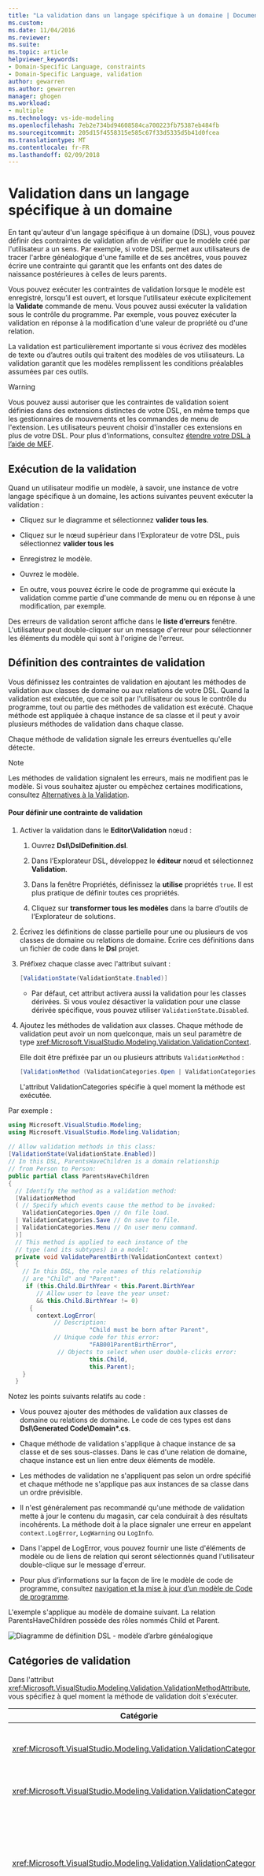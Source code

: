 ```yaml
---
title: "La validation dans un langage spécifique à un domaine | Documents Microsoft"
ms.custom: 
ms.date: 11/04/2016
ms.reviewer: 
ms.suite: 
ms.topic: article
helpviewer_keywords:
- Domain-Specific Language, constraints
- Domain-Specific Language, validation
author: gewarren
ms.author: gewarren
manager: ghogen
ms.workload:
- multiple
ms.technology: vs-ide-modeling
ms.openlocfilehash: 7eb2e734bd94608584ca700223fb75387eb484fb
ms.sourcegitcommit: 205d15f4558315e585c67f33d5335d5b41d0fcea
ms.translationtype: MT
ms.contentlocale: fr-FR
ms.lasthandoff: 02/09/2018
---
```

# <a name="validation-in-a-domain-specific-language"></a>Validation dans un langage spécifique à un domaine
En tant qu'auteur d'un langage spécifique à un domaine (DSL), vous pouvez définir des contraintes de validation afin de vérifier que le modèle créé par l'utilisateur a un sens. Par exemple, si votre DSL permet aux utilisateurs de tracer l'arbre généalogique d'une famille et de ses ancêtres, vous pouvez écrire une contrainte qui garantit que les enfants ont des dates de naissance postérieures à celles de leurs parents.  
  
 Vous pouvez exécuter les contraintes de validation lorsque le modèle est enregistré, lorsqu’il est ouvert, et lorsque l’utilisateur exécute explicitement la **Validate** commande de menu. Vous pouvez aussi exécuter la validation sous le contrôle du programme. Par exemple, vous pouvez exécuter la validation en réponse à la modification d'une valeur de propriété ou d'une relation.  
  
 La validation est particulièrement importante si vous écrivez des modèles de texte ou d’autres outils qui traitent des modèles de vos utilisateurs. La validation garantit que les modèles remplissent les conditions préalables assumées par ces outils.  
  
> [!WARNING]
>  Vous pouvez aussi autoriser que les contraintes de validation soient définies dans des extensions distinctes de votre DSL, en même temps que les gestionnaires de mouvements et les commandes de menu de l'extension. Les utilisateurs peuvent choisir d'installer ces extensions en plus de votre DSL. Pour plus d’informations, consultez [étendre votre DSL à l’aide de MEF](../modeling/extend-your-dsl-by-using-mef.md).  
  
## <a name="running-validation"></a>Exécution de la validation  
 Quand un utilisateur modifie un modèle, à savoir, une instance de votre langage spécifique à un domaine, les actions suivantes peuvent exécuter la validation :  
  
-   Cliquez sur le diagramme et sélectionnez **valider tous les**.  
  
-   Cliquez sur le nœud supérieur dans l’Explorateur de votre DSL, puis sélectionnez **valider tous les**  
  
-   Enregistrez le modèle.  
  
-   Ouvrez le modèle.  
  
-   En outre, vous pouvez écrire le code de programme qui exécute la validation comme partie d'une commande de menu ou en réponse à une modification, par exemple.  
  
 Des erreurs de validation seront affiche dans le **liste d’erreurs** fenêtre. L'utilisateur peut double-cliquer sur un message d'erreur pour sélectionner les éléments du modèle qui sont à l'origine de l'erreur.  
  
## <a name="defining-validation-constraints"></a>Définition des contraintes de validation  
 Vous définissez les contraintes de validation en ajoutant les méthodes de validation aux classes de domaine ou aux relations de votre DSL. Quand la validation est exécutée, que ce soit par l'utilisateur ou sous le contrôle du programme, tout ou partie des méthodes de validation est exécuté. Chaque méthode est appliquée à chaque instance de sa classe et il peut y avoir plusieurs méthodes de validation dans chaque classe.  
  
 Chaque méthode de validation signale les erreurs éventuelles qu'elle détecte.  
  
> [!NOTE]
>  Les méthodes de validation signalent les erreurs, mais ne modifient pas le modèle. Si vous souhaitez ajuster ou empêchez certaines modifications, consultez [Alternatives à la Validation](#alternatives).  
  
#### <a name="to-define-a-validation-constraint"></a>Pour définir une contrainte de validation  
  
1.  Activer la validation dans le **Editor\Validation** nœud :  
  
    1.  Ouvrez **Dsl\DslDefinition.dsl**.  
  
    2.  Dans l’Explorateur DSL, développez le **éditeur** nœud et sélectionnez **Validation**.  
  
    3.  Dans la fenêtre Propriétés, définissez la **utilise** propriétés `true`. Il est plus pratique de définir toutes ces propriétés.  
  
    4.  Cliquez sur **transformer tous les modèles** dans la barre d’outils de l’Explorateur de solutions.  
  
2.  Écrivez les définitions de classe partielle pour une ou plusieurs de vos classes de domaine ou relations de domaine. Écrire ces définitions dans un fichier de code dans le **Dsl** projet.  
  
3.  Préfixez chaque classe avec l'attribut suivant :  
  
    ```csharp  
    [ValidationState(ValidationState.Enabled)]  
    ```  
  
    -   Par défaut, cet attribut activera aussi la validation pour les classes dérivées. Si vous voulez désactiver la validation pour une classe dérivée spécifique, vous pouvez utiliser `ValidationState.Disabled`.  
  
4.  Ajoutez les méthodes de validation aux classes. Chaque méthode de validation peut avoir un nom quelconque, mais un seul paramètre de type <xref:Microsoft.VisualStudio.Modeling.Validation.ValidationContext>.  
  
     Elle doit être préfixée par un ou plusieurs attributs `ValidationMethod` :  
  
    ```csharp  
    [ValidationMethod (ValidationCategories.Open | ValidationCategories.Save | ValidationCategories.Menu ) ]  
    ```  
  
     L'attribut ValidationCategories spécifie à quel moment la méthode est exécutée.  
  
 Par exemple :  
  
```csharp  
using Microsoft.VisualStudio.Modeling;  
using Microsoft.VisualStudio.Modeling.Validation;  
  
// Allow validation methods in this class:  
[ValidationState(ValidationState.Enabled)]  
// In this DSL, ParentsHaveChildren is a domain relationship  
// from Person to Person:  
public partial class ParentsHaveChildren  
{  
  // Identify the method as a validation method:  
  [ValidationMethod  
  ( // Specify which events cause the method to be invoked:  
    ValidationCategories.Open // On file load.  
  | ValidationCategories.Save // On save to file.  
  | ValidationCategories.Menu // On user menu command.  
  )]  
  // This method is applied to each instance of the   
  // type (and its subtypes) in a model:   
  private void ValidateParentBirth(ValidationContext context)     
  {  
    // In this DSL, the role names of this relationship  
    // are "Child" and "Parent":   
     if (this.Child.BirthYear < this.Parent.BirthYear   
        // Allow user to leave the year unset:  
        && this.Child.BirthYear != 0)  
      {  
        context.LogError(  
             // Description:  
                       "Child must be born after Parent",  
             // Unique code for this error:  
                       "FAB001ParentBirthError",   
              // Objects to select when user double-clicks error:  
                       this.Child,   
                       this.Parent);  
    }  
  }  
```  
  
 Notez les points suivants relatifs au code :  
  
-   Vous pouvez ajouter des méthodes de validation aux classes de domaine ou relations de domaine. Le code de ces types est dans **Dsl\Generated Code\Domain\*.cs**.  
  
-   Chaque méthode de validation s'applique à chaque instance de sa classe et de ses sous-classes. Dans le cas d'une relation de domaine, chaque instance est un lien entre deux éléments de modèle.  
  
-   Les méthodes de validation ne s'appliquent pas selon un ordre spécifié et chaque méthode ne s'applique pas aux instances de sa classe dans un ordre prévisible.  
  
-   Il n'est généralement pas recommandé qu'une méthode de validation mette à jour le contenu du magasin, car cela conduirait à des résultats incohérents. La méthode doit à la place signaler une erreur en appelant `context.LogError`, `LogWarning` ou `LogInfo`.  
  
-   Dans l'appel de LogError, vous pouvez fournir une liste d'éléments de modèle ou de liens de relation qui seront sélectionnés quand l'utilisateur double-clique sur le message d'erreur.  
  
-   Pour plus d’informations sur la façon de lire le modèle de code de programme, consultez [navigation et la mise à jour d’un modèle de Code de programme](../modeling/navigating-and-updating-a-model-in-program-code.md).  
  
 L'exemple s'applique au modèle de domaine suivant. La relation ParentsHaveChildren possède des rôles nommés Child et Parent.  
  
 ![Diagramme de définition DSL &#45; modèle d’arbre généalogique](../modeling/media/familyt_person.png "FamilyT_Person")  
  
## <a name="validation-categories"></a>Catégories de validation  
 Dans l'attribut <xref:Microsoft.VisualStudio.Modeling.Validation.ValidationMethodAttribute>, vous spécifiez à quel moment la méthode de validation doit s'exécuter.  
  
|Catégorie|Exécution|  
|--------------|---------------|  
|<xref:Microsoft.VisualStudio.Modeling.Validation.ValidationCategories>|Lorsque l'utilisateur appelle la commande de menu Valider.|  
|<xref:Microsoft.VisualStudio.Modeling.Validation.ValidationCategories>|Lorsque le fichier de modèle est ouvert.|  
|<xref:Microsoft.VisualStudio.Modeling.Validation.ValidationCategories>|Lorsque le fichier est enregistré. S'il y a des erreurs de validation, l'utilisateur se voit offrir la possibilité d'annuler l'opération d'enregistrement.|  
|<xref:Microsoft.VisualStudio.Modeling.Validation.ValidationCategories>|Lorsque le fichier est enregistré. S'il y a des erreurs provenant des méthodes de la catégorie, l'utilisateur est prévenu qu'il peut ne pas être possible de rouvrir le fichier.<br /><br /> Utilisez cette catégorie pour les méthodes de validation qui testent la présence de noms ou ID dupliqués, ou autres conditions susceptibles de produire des erreurs de chargement.|  
|<xref:Microsoft.VisualStudio.Modeling.Validation.ValidationCategories>|Lorsque la méthode ValidateCustom est appelée. Les validations de cette catégorie ne peuvent être appelées qu'à partir du code de programme.<br /><br /> Pour plus d’informations, consultez [les catégories de Validation personnalisé](#custom).|  
  
## <a name="where-to-place-validation-methods"></a>Où placer les méthodes de validation  
 Vous pouvez souvent obtenir le même effet en plaçant une méthode de validation sur un type différent. Par exemple, vous pouvez ajouter une méthode à la classe Person au lieu de la relation ParentsHaveChildren et procéder à son itération à travers les liens :  
  
```  
[ValidationState(ValidationState.Enabled)]  
public partial class Person  
{[ValidationMethod  
 ( ValidationCategories.Open   
 | ValidationCategories.Save  
 | ValidationCategories.Menu  
 )  
]  
  private void ValidateParentBirth(ValidationContext context)     
  {  
    // Iterate through ParentHasChildren links:  
    foreach (Person parent in this.Parents)  
    {  
        if (this.BirthYear <= parent.BirthYear)  
        { ...  
  
```  
  
 **Agrégation des contraintes de validation.** Pour appliquer la validation dans un ordre prédéfini, définissez une méthode de validation unique sur une classe propriétaire, telle l’élément racine de votre modèle. Cette technique permet aussi de regrouper plusieurs rapports d'erreur au sein d'un seul message.  
  
 L'inconvénient est que la méthode combinée est moins facile à gérer et que les contraintes doivent toutes avoir les mêmes `ValidationCategories`. Il est donc recommandé que vous conserviez chaque contrainte dans une méthode distincte si possible.  
  
 **Passage de valeurs dans le cache de contexte.** Le paramètre de contexte a un dictionnaire dans lequel vous pouvez placer des valeurs arbitraires. Le dictionnaire demeure pendant la durée de l'exécution de la validation. Une méthode de validation particulière peut, par exemple, conserver le nombre d'erreurs dans le contexte et l'utiliser pour éviter que la fenêtre d'erreurs ne déborde sous les messages répétés. Par exemple :  
  
```csharp  
List<ParentsHaveChildren> erroneousLinks;  
if (!context.TryGetCacheValue("erroneousLinks", out erroneousLinks))  
erroneousLinks = new List<ParentsHaveChildren>();  
erroneousLinks.Add(this);  
context.SetCacheValue("erroneousLinks", erroneousLinks);  
if (erroneousLinks.Count < 5) { context.LogError( ... ); }  
  
```  
  
## <a name="validation-of-multiplicities"></a>Validation des multiplicités  
 Les méthodes de validation pour vérifier la multiplicité minimale sont automatiquement générées pour votre DSL. Le code est écrit dans **Dsl\Generated Code\MultiplicityValidation.cs**. Ces méthodes prennent effet lorsque vous activez la validation dans le **Editor\Validation** nœud dans l’Explorateur DSL.  
  
 Si vous définissez la multiplicité d'un rôle d'une relation de domaine sur 1..* ou 1..1, mais que l'utilisateur ne crée pas le lien de cette relation, un message d'erreur de validation s'affiche.  
  
 Par exemple, si votre DSL a classes personne et ville et une relation PersonLivesInTown avec une relation **1..\***  au niveau du rôle de la ville, puis pour chaque personne qui ne dispose d’aucune ville, un message d’erreur s’affiche.  
  
## <a name="running-validation-from-program-code"></a>Exécution de la validation à partir du code de programme  
 Vous pouvez exécuter la validation en accédant à un ValidationController ou en en créant un. Si vous souhaitez que les erreurs sont affichées à l’utilisateur dans la fenêtre d’erreur, utilisez le ValidationController qui est attaché à DocData de votre schéma. Par exemple, si vous écrivez une commande de menu, `CurrentDocData.ValidationController` est disponible dans la classe de l'ensemble de commandes :  
  
```csharp  
using Microsoft.VisualStudio.Modeling;  
using Microsoft.VisualStudio.Modeling.Validation;  
using Microsoft.VisualStudio.Modeling.Shell;  
...  
partial class MyLanguageCommandSet   
{  
  private void OnMenuMyContextMenuCommand(object sender, EventArgs e)   
  {   
   ValidationController controller = this.CurrentDocData.ValidationController;   
...  
  
```  
  
 Pour plus d’informations, consultez [Comment : ajouter une commande au Menu contextuel](../modeling/how-to-add-a-command-to-the-shortcut-menu.md).  
  
 Vous pouvez aussi créer un contrôleur de validation distinct et gérer les erreurs vous-même. Par exemple :  
  
```csharp  
using Microsoft.VisualStudio.Modeling;  
using Microsoft.VisualStudio.Modeling.Validation;  
using Microsoft.VisualStudio.Modeling.Shell;  
...  
Store store = ...;  
VsValidationController validator = new VsValidationController(s);  
// Validate all elements in the Store:  
if (!validator.Validate(store, ValidationCategories.Save))  
{  
  // Deal with errors:  
  foreach (ValidationMessage message in validator.ValidationMessages) { ... }  
}  
  
```  
  
## <a name="running-validation-when-a-change-occurs"></a>Exécution de la validation quand une modification intervient  
 Si vous voulez vous assurer que l'utilisateur est immédiatement averti si le modèle devient non valide, vous pouvez définir un événement de magasin qui exécute la validation. Pour plus d’informations sur les événements de la banque, consultez [gestionnaires propager les modifications en dehors du modèle d’événement](../modeling/event-handlers-propagate-changes-outside-the-model.md).  
  
 En plus du code de validation, ajoutez un fichier de code personnalisé dans votre **DslPackage** projet, avec un contenu similaire à l’exemple suivant. Ce code utilise le `ValidationController` attaché au document. Ce contrôleur affiche les erreurs de validation dans la liste d'erreurs [!INCLUDE[vsprvs](../code-quality/includes/vsprvs_md.md)].  
  
```csharp  
using System;  
using System.Linq;  
using Microsoft.VisualStudio.Modeling;  
using Microsoft.VisualStudio.Modeling.Validation;  
namespace Company.FamilyTree  
{  
  partial class FamilyTreeDocData // Change name to your DocData.  
  {  
    // Register the store event handler:   
    protected override void OnDocumentLoaded()  
    {  
      base.OnDocumentLoaded();  
      DomainClassInfo observedLinkInfo = this.Store.DomainDataDirectory  
         .FindDomainClass(typeof(ParentsHaveChildren));  
      DomainClassInfo observedClassInfo = this.Store.DomainDataDirectory  
         .FindDomainClass(typeof(Person));  
      EventManagerDirectory events = this.Store.EventManagerDirectory;  
      events.ElementAdded  
         .Add(observedLinkInfo, new EventHandler<ElementAddedEventArgs>(ParentLinkAddedHandler));  
      events.ElementDeleted.Add(observedLinkInfo, new EventHandler<ElementDeletedEventArgs>(ParentLinkDeletedHandler));  
      events.ElementPropertyChanged.Add(observedClassInfo, new EventHandler<ElementPropertyChangedEventArgs>(BirthDateChangedHandler));  
    }  
    // Handler will be called after transaction that creates a link:  
    private void ParentLinkAddedHandler(object sender,  
                                ElementAddedEventArgs e)  
    {  
      this.ValidationController.Validate(e.ModelElement,  
           ValidationCategories.Save);  
    }  
    // Called when a link is deleted:  
    private void ParentLinkDeletedHandler(object sender,   
                                ElementDeletedEventArgs e)  
    {  
      // Don't apply validation to a deleted item!   
      // - Validate store to refresh the error list.  
      this.ValidationController.Validate(this.Store,  
           ValidationCategories.Save);  
    }  
    // Called when any property of a Person element changes:  
    private void BirthDateChangedHandler(object sender,  
                      ElementPropertyChangedEventArgs e)  
    {  
      Person person = e.ModelElement as Person;  
      // Not interested in changes in other properties:  
      if (e.DomainProperty.Id != Person.BirthYearDomainPropertyId)  
          return;  
  
      // Validate all parent links to and from the person:  
      this.ValidationController.Validate(  
        ParentsHaveChildren.GetLinksToParents(person)  
        .Concat(ParentsHaveChildren.GetLinksToChildren(person))  
        , ValidationCategories.Save);  
    }  
  }  
}  
  
```  
  
 Les gestionnaires sont aussi appelés après les opérations Annuler ou Rétablir qui affectent les liens ou les éléments.  
  
##  <a name="custom"></a>Catégories de Validation personnalisée  
 En plus des catégories de validation standard, telles que Menu ou Ouvrir, vous pouvez définir vos propres catégories. Vous pouvez invoquer ces catégories à partir du code de programme. L'utilisateur ne peut pas les appeler directement.  
  
 Une utilisation classique des catégories personnalisées consiste à définir une catégorie qui teste si le modèle satisfait aux conditions préalables d'un outil particulier.  
  
 Pour ajouter une méthode de validation à une catégorie particulière, préfixez-la à l'aide d'un attribut comme suit :  
  
```csharp  
[ValidationMethod(CustomCategory = "PreconditionsForGeneratePartsList")]  
[ValidationMethod(ValidationCategory.Menu)]   
private void TestForCircularLinks(ValidationContext context)   
{...}  
  
```  
  
> [!NOTE]
>  Vous pouvez préfixer une méthode avec autant d'attributs `[ValidationMethod()]` que vous le souhaitez. Vous pouvez ajouter une méthode aussi bien aux catégories personnalisées qu'aux catégories standard.  
  
 Pour appeler une validation personnalisée :  
  
```csharp  
  
// Invoke all validation methods in a custom category:   
validationController.ValidateCustom  
  (store, // or a list of model elements  
   "PreconditionsForGeneratePartsList");  
```  
  
##  <a name="alternatives"></a>Alternatives à la Validation  
 Les contraintes de validation signalent les erreurs, mais ne modifient pas le modèle. Si, à la place, vous voulez empêcher que le modèle ne devienne non valide, vous pouvez utiliser d'autres techniques.  
  
 Cependant, ces techniques ne sont pas recommandées. Il est généralement préférable de laisser l'utilisateur décider de la façon dont un modèle non valide doit être corrigé.  
  
 **Ajustez la modification pour rétablir le modèle de validité.** Par exemple, si l’utilisateur définit une propriété au-dessus de la taille maximale autorisée, vous pourriez réinitialiser la propriété à la valeur maximale. Pour ce faire, définissez une règle. Pour plus d’informations, consultez [propager les modifications dans le modèle de règles](../modeling/rules-propagate-changes-within-the-model.md).  
  
 **Restaurer la transaction si une modification non valide est tentée.** Vous pouvez également définir une règle à cet effet, mais dans certains cas, il est possible de remplacer un gestionnaire de propriété **OnValueChanging()**, ou pour remplacer une méthode comme `OnDeleted().` pour restaurer une transaction, utilisez `this.Store.TransactionManager.CurrentTransaction.Rollback().` pour plus d’informations plus d’informations, consultez [gestionnaires de modification de valeur de propriété domaine](../modeling/domain-property-value-change-handlers.md).  
  
> [!WARNING]
>  Assurez-vous que l'utilisateur sache que la modification a été ajustée ou annulée. Par exemple, utilisez `System.Windows.Forms.MessageBox.Show("message").`  
  
## <a name="see-also"></a>Voir aussi  
 [Navigation et la mise à jour d’un modèle de Code de programme](../modeling/navigating-and-updating-a-model-in-program-code.md)   
 [Propagation de modifications en dehors du modèle par des gestionnaires d’événements](../modeling/event-handlers-propagate-changes-outside-the-model.md)